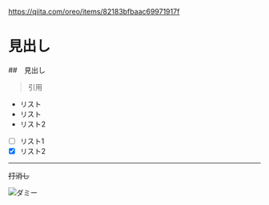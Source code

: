 <https://qiita.com/oreo/items/82183bfbaac69971917f>

# 見出し
##　見出し


>引用 

* リスト
* リスト
* リスト2

- [ ] リスト1
- [x] リスト2

***

~~打消し~~

![ダミー](http://placehold.it/100 "ダミー画像")




